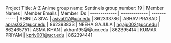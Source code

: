 Project Title: A-Z Anime
group name: Sentinels
group number: 19
| Member Names  | Member Emails | Member IDs
| ------------- | ------------- | ------------
| ABINILA SIVA  | asiva017@ucr.edu  | 862333786
| ABHAV PRASAD | apras032@ucr.edu  | 862393833
| NEEHA GAJULA | ngaju002@ucr.edu | 862465751
| ASMA KHAN    |  akhan195@@ucr.edu | 862395414
| KUMAR PRIYAM |  kpriy001@ucr.edu | 862394441
